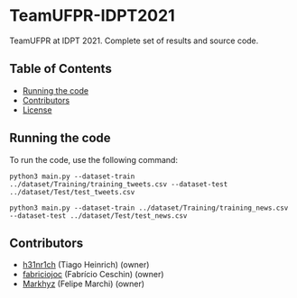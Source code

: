 # TeamUFPR-IDPT2021

TeamUFPR at IDPT 2021. Complete set of results and source code.

## Table of Contents ##
- [Running the code](#Running-the-code)
- [Contributors](#Contributors)
- [License](#License)

## Running the code ##

To run the code, use the following command:

```
python3 main.py --dataset-train ../dataset/Training/training_tweets.csv --dataset-test ../dataset/Test/test_tweets.csv 

python3 main.py --dataset-train ../dataset/Training/training_news.csv --dataset-test ../dataset/Test/test_news.csv 
```

## Contributors ##
* [h31nr1ch](https://github.com/h31nr1ch) (Tiago Heinrich) (owner)
* [fabriciojoc](https://github.com/fabriciojoc) (Fabrício Ceschin) (owner)
* [Markhyz](https://github.com/Markhyz) (Felipe Marchi) (owner)
